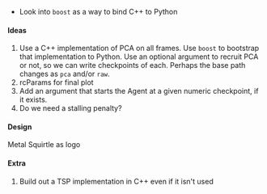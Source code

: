 - Look into `boost` as a way to bind C++ to Python

#### Ideas
1. Use a C++ implementation of PCA on all frames. Use `boost` to bootstrap that implementation to Python. Use an optional argument to recruit PCA or not, so we can write checkpoints of each. Perhaps the base path changes as `pca` and/or `raw`.
2. rcParams for final plot
3. Add an argument that starts the Agent at a given numeric checkpoint, if it exists.
4. Do we need a stalling penalty?

#### Design
Metal Squirtle as logo

#### Extra
1. Build out a TSP implementation in C++ even if it isn't used